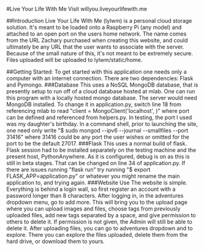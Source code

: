 #Live Your Life With Me
Visit willyou.liveyourlifewith.me

##Introduction
Live Your Life With Me (lylwm) is a personal cloud storage solution. It's meant to be loaded onto a Raspberry Pi (any model) and attached to an open port on the users home network.
The name comes from the URL Zachary purchased when creating this website, and could ultimately be any URL that the user wants to associate with the server. Because of the small nature of this, it's not meant to be extremely secure. Files uploaded will be uploaded to lylwm/static/home.

##Getting Started:
To get started with this application one needs only a computer with an internet connection. There are two dependencies: Flask and Pymongo. 
###Database
This uses a NoSQL MongoDB database, that is presently setup to run off of a cloud database hosted at mlab. One can run this program with a locally hosted mongo database. 
The server would need MongoDB installed. To change it in application.py, switch line 18 from referencing mlab to read "client = MongoClient('localhost', <port>)" 
where port can be defined and referenced from helpers.py. In testing, the port I used was my daughter's birthday. In a command shell, prior to launching the site, one need only write "$ sudo mongod --ipv6 --journal --smallfiles --port 31416" where 31416 could be any port the user wishes or omitted for the port to be the default 27017.
###Flask
This uses a normal build of flask. Flask session had to be installed separately on the testing machine and the present host, PythonAnywhere. As it is configured, debug is on as this is still in beta stages. That can be changed on line 34 of application.py. If there are issues running "flask run" try running "$ export FLASK_APP=application.py" or whatever you might rename the main application to, and trying again.
###Website Use
The website is simple. Everything is behind a login wall, so first register an account with a password longer than 8 characters. After logging in, in the adventures dropdown menu, go to add more. This will bring you to the upload page where you can upload images and files, choose tags from previously uploaded files, add new tags separated by a space, and give permission to others to delete it. If permission is not given, the Admin will still be able to delete it. After uploading files, you can go to adventures dropdown and to explore. There you can explore the files uploaded, delete them from the hard drive, or download them to yours.